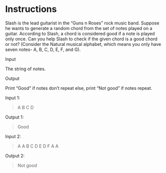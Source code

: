 # Instructions

Slash is the lead guitarist in the “Guns n Roses” rock music band. Suppose he wants to generate a random chord from the set of notes played on a guitar. According to Slash, a chord is considered good if a note is played only once. Can you help Slash to check if the given chord is a good chord or not? (Consider the Natural musical alphabet, which means you only have seven notes- A, B, C, D, E, F, and G).

Input

The string of notes.

Output

Print “Good” if notes don’t repeat else, print “Not good” if notes repeat.

Input 1:

>A B C D

Output 1:

>Good

Input 2:

>A A B C D E D F A A

Output 2:

>Not good
